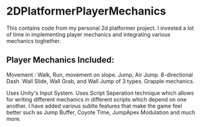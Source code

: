 # 2DPlatformerPlayerMechanics
This contains code from my personal 2d platformer project. I invested a lot of time in implementing player mechanics and integrating various mechanics toghether.

## Player Mechanics Included:
Movement : Walk, Run, movement on slope.
Jump, Air Jump.
8-directional Dash.
Wall Slide, Wall Grab, and Wall Jump of 3 types.
Grapple mechanics.

Uses Unity's Input System.
Uses Script Seperation technique which allows for writing different mechanics in different scripts which depend on one another.
I have added various sublte features that make the game feel better such as Jump Buffer, Coyote Time, JumpApex Modulation and much more.
